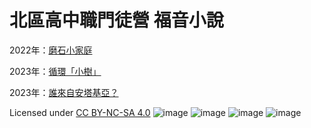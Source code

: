 # 北區高中職門徒營 福音小說

2022年：[磨石小家庭](https://taipeisia.github.io/GospelNovel/2022/Content.html)

2023年：[循環「小樹」](https://taipeisia.github.io/GospelNovel/2023/Content.html)

2023年：[誰來自安塔基亞？](https://taipeisia.github.io/GospelNovel/2024/Content.html)



Licensed under [CC BY-NC-SA 4.0](https://creativecommons.org/licenses/by-nc-sa/4.0/?ref=chooser-v1)  ![image](https://mirrors.creativecommons.org/presskit/icons/cc.svg?ref=chooser-v1) ![image](https://mirrors.creativecommons.org/presskit/icons/by.svg?ref=chooser-v1) ![image](https://mirrors.creativecommons.org/presskit/icons/nc.svg?ref=chooser-v1) ![image](https://mirrors.creativecommons.org/presskit/icons/sa.svg?ref=chooser-v1)
